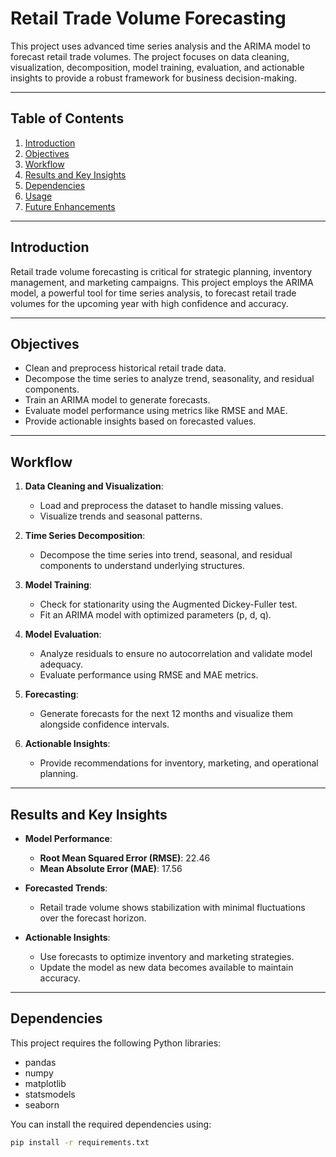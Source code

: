 # Retail Trade Volume Forecasting

This project uses advanced time series analysis and the ARIMA model to forecast retail trade volumes. The project focuses on data cleaning, visualization, decomposition, model training, evaluation, and actionable insights to provide a robust framework for business decision-making.

---

## Table of Contents
1. [Introduction](#introduction)
2. [Objectives](#objectives)
3. [Workflow](#workflow)
4. [Results and Key Insights](#results-and-key-insights)
5. [Dependencies](#dependencies)
6. [Usage](#usage)
7. [Future Enhancements](#future-enhancements)

---

## Introduction

Retail trade volume forecasting is critical for strategic planning, inventory management, and marketing campaigns. This project employs the ARIMA model, a powerful tool for time series analysis, to forecast retail trade volumes for the upcoming year with high confidence and accuracy.

---

## Objectives

- Clean and preprocess historical retail trade data.
- Decompose the time series to analyze trend, seasonality, and residual components.
- Train an ARIMA model to generate forecasts.
- Evaluate model performance using metrics like RMSE and MAE.
- Provide actionable insights based on forecasted values.

---

## Workflow

1. **Data Cleaning and Visualization**:
   - Load and preprocess the dataset to handle missing values.
   - Visualize trends and seasonal patterns.

2. **Time Series Decomposition**:
   - Decompose the time series into trend, seasonal, and residual components to understand underlying structures.

3. **Model Training**:
   - Check for stationarity using the Augmented Dickey-Fuller test.
   - Fit an ARIMA model with optimized parameters (p, d, q).

4. **Model Evaluation**:
   - Analyze residuals to ensure no autocorrelation and validate model adequacy.
   - Evaluate performance using RMSE and MAE metrics.

5. **Forecasting**:
   - Generate forecasts for the next 12 months and visualize them alongside confidence intervals.

6. **Actionable Insights**:
   - Provide recommendations for inventory, marketing, and operational planning.

---

## Results and Key Insights

- **Model Performance**:
  - **Root Mean Squared Error (RMSE)**: 22.46
  - **Mean Absolute Error (MAE)**: 17.56

- **Forecasted Trends**:
  - Retail trade volume shows stabilization with minimal fluctuations over the forecast horizon.

- **Actionable Insights**:
  - Use forecasts to optimize inventory and marketing strategies.
  - Update the model as new data becomes available to maintain accuracy.

---

## Dependencies

This project requires the following Python libraries:

- pandas
- numpy
- matplotlib
- statsmodels
- seaborn

You can install the required dependencies using:
```bash
pip install -r requirements.txt

